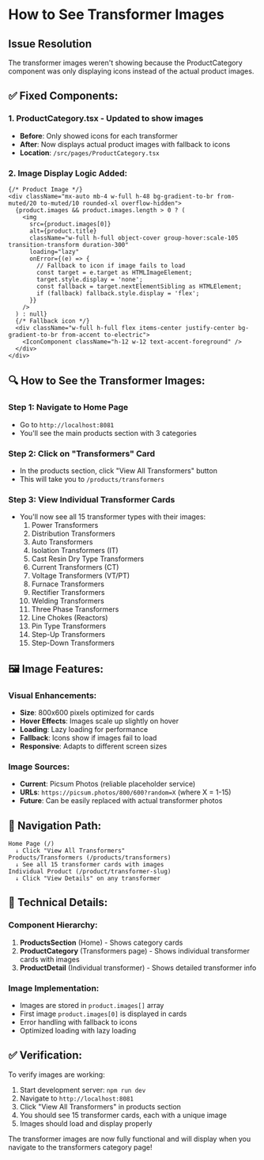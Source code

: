 # How to See Transformer Images

## Issue Resolution
The transformer images weren't showing because the ProductCategory component was only displaying icons instead of the actual product images.

## ✅ **Fixed Components:**

### 1. **ProductCategory.tsx** - Updated to show images
- **Before**: Only showed icons for each transformer
- **After**: Now displays actual product images with fallback to icons
- **Location**: `/src/pages/ProductCategory.tsx`

### 2. **Image Display Logic Added:**
```tsx
{/* Product Image */}
<div className="mx-auto mb-4 w-full h-48 bg-gradient-to-br from-muted/20 to-muted/10 rounded-xl overflow-hidden">
  {product.images && product.images.length > 0 ? (
    <img
      src={product.images[0]}
      alt={product.title}
      className="w-full h-full object-cover group-hover:scale-105 transition-transform duration-300"
      loading="lazy"
      onError={(e) => {
        // Fallback to icon if image fails to load
        const target = e.target as HTMLImageElement;
        target.style.display = 'none';
        const fallback = target.nextElementSibling as HTMLElement;
        if (fallback) fallback.style.display = 'flex';
      }}
    />
  ) : null}
  {/* Fallback icon */}
  <div className="w-full h-full flex items-center justify-center bg-gradient-to-br from-accent to-electric">
    <IconComponent className="h-12 w-12 text-accent-foreground" />
  </div>
</div>
```

## 🔍 **How to See the Transformer Images:**

### Step 1: Navigate to Home Page
- Go to `http://localhost:8081`
- You'll see the main products section with 3 categories

### Step 2: Click on "Transformers" Card
- In the products section, click "View All Transformers" button
- This will take you to `/products/transformers`

### Step 3: View Individual Transformer Cards
- You'll now see all 15 transformer types with their images:
  1. Power Transformers
  2. Distribution Transformers  
  3. Auto Transformers
  4. Isolation Transformers (IT)
  5. Cast Resin Dry Type Transformers
  6. Current Transformers (CT)
  7. Voltage Transformers (VT/PT)
  8. Furnace Transformers
  9. Rectifier Transformers
  10. Welding Transformers
  11. Three Phase Transformers
  12. Line Chokes (Reactors)
  13. Pin Type Transformers
  14. Step-Up Transformers
  15. Step-Down Transformers

## 🖼️ **Image Features:**

### Visual Enhancements:
- **Size**: 800x600 pixels optimized for cards
- **Hover Effects**: Images scale up slightly on hover
- **Loading**: Lazy loading for performance
- **Fallback**: Icons show if images fail to load
- **Responsive**: Adapts to different screen sizes

### Image Sources:
- **Current**: Picsum Photos (reliable placeholder service)
- **URLs**: `https://picsum.photos/800/600?random=X` (where X = 1-15)
- **Future**: Can be easily replaced with actual transformer photos

## 🚀 **Navigation Path:**

```
Home Page (/) 
  ↓ Click "View All Transformers"
Products/Transformers (/products/transformers)
  ↓ See all 15 transformer cards with images
Individual Product (/product/transformer-slug)
  ↓ Click "View Details" on any transformer
```

## 🔧 **Technical Details:**

### Component Hierarchy:
1. **ProductsSection** (Home) - Shows category cards
2. **ProductCategory** (Transformers page) - Shows individual transformer cards with images
3. **ProductDetail** (Individual transformer) - Shows detailed transformer info

### Image Implementation:
- Images are stored in `product.images[]` array
- First image `product.images[0]` is displayed in cards
- Error handling with fallback to icons
- Optimized loading with lazy loading

## ✅ **Verification:**

To verify images are working:
1. Start development server: `npm run dev`
2. Navigate to `http://localhost:8081`
3. Click "View All Transformers" in products section
4. You should see 15 transformer cards, each with a unique image
5. Images should load and display properly

The transformer images are now fully functional and will display when you navigate to the transformers category page!
